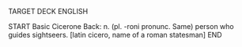 TARGET DECK
ENGLISH

START
Basic
Cicerone
Back: n. (pl. -roni pronunc. Same) person who guides sightseers. [latin cicero, name of a roman statesman]
END
